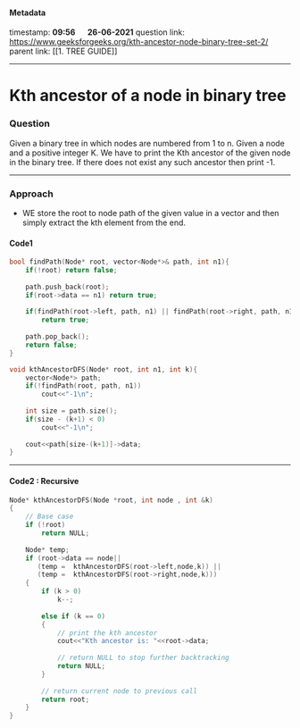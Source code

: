 #### Metadata

timestamp: **09:56**  &emsp;  **26-06-2021**
question link: https://www.geeksforgeeks.org/kth-ancestor-node-binary-tree-set-2/
parent link: [[1. TREE GUIDE]]

---

# Kth ancestor of a node in binary tree

### Question

Given a binary tree in which nodes are numbered from 1 to n. Given a node and a positive integer K. We have to print the Kth ancestor of the given node in the binary tree. If there does not exist any such ancestor then print -1.

---


### Approach
- WE store the root to node path of the given value in a vector and then simply extract the kth element from the end.


#### Code1

``` cpp
bool findPath(Node* root, vector<Node*>& path, int n1){
    if(!root) return false;
    
    path.push_back(root);
    if(root->data == n1) return true;
    
    if(findPath(root->left, path, n1) || findPath(root->right, path, n1))
        return true;
        
    path.pop_back();
    return false;
}

void kthAncestorDFS(Node* root, int n1, int k){
    vector<Node*> path;
    if(!findPath(root, path, n1))
        cout<<"-1\n";
    
    int size = path.size();
    if(size - (k+1) < 0)
        cout<<"-1\n";
        
    cout<<path[size-(k+1)]->data;
}

```

---

#### Code2 : Recursive

```cpp
Node* kthAncestorDFS(Node *root, int node , int &k)
{  
    // Base case
    if (!root)
        return NULL;
     
	Node* temp; 
    if (root->data == node||
       (temp =  kthAncestorDFS(root->left,node,k)) ||
       (temp =  kthAncestorDFS(root->right,node,k)))
    {  
        if (k > 0)       
            k--;
         
        else if (k == 0)
        {
            // print the kth ancestor
            cout<<"Kth ancestor is: "<<root->data;
             
            // return NULL to stop further backtracking
            return NULL;
        }
         
        // return current node to previous call
        return root;
    }
}

```
